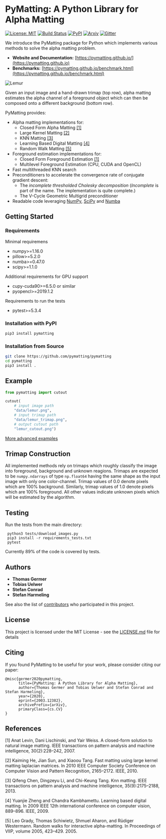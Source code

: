 # PyMatting: A Python Library for Alpha Matting
[![License: MIT](https://img.shields.io/github/license/pymatting/pymatting?color=brightgreen)](https://opensource.org/licenses/MIT)
[![Build Status](https://img.shields.io/travis/pymatting/pymatting?label=Travis%20CI)](https://travis-ci.org/pymatting/pymatting)
[![PyPI](https://img.shields.io/pypi/v/pymatting)](https://pypi.org/project/PyMatting/)
[![Arxiv](http://img.shields.io/badge/cs.CV-arXiv-B31B1B.svg)](https://arxiv.org/abs/2003.12382)
[![Gitter](https://img.shields.io/gitter/room/pymatting/pymatting)](https://gitter.im/pymatting/community?utm_source=badge&utm_medium=badge&utm_campaign=pr-badge)

We introduce the PyMatting package for Python which implements various methods to solve the alpha matting problem.

- **Website and Documentation:** [https://pymatting.github.io/](https://pymatting.github.io)
- **Benchmarks:**  [https://pymatting.github.io/benchmark.html](https://pymatting.github.io/benchmark.html)

![Lemur](https://github.com/pymatting/pymatting/raw/master/data/lemur/lemur_at_the_beach.png)

Given an input image and a hand-drawn trimap (top row), alpha matting estimates the alpha channel of a foreground object which can then be composed onto a different background (bottom row).

PyMatting provides:
- Alpha matting implementations for:
  - Closed Form Alpha Matting [[1]](#1)
  - Large Kernel Matting [[2]](#2)
  - KNN Matting [[3]](#3)
  - Learning Based Digital Matting [[4]](#4)
  - Random Walk Matting [[5]](#5)
- Foreground estimation implementations for:
  - Closed Form Foreground Estimation [[1]](#1)
  - Multilevel Foreground Estimation (CPU, CUDA and OpenCL)
- Fast multithreaded KNN search
- Preconditioners to accelerate the convergence rate of conjugate gradient descent:
  - The *incomplete thresholded Cholesky decomposition* (*Incomplete* is part of the name. The implementation is quite complete.)
  - The V-Cycle Geometric Multigrid preconditioner
- Readable code leveraging [NumPy](https://numpy.org/), [SciPy](https://www.scipy.org/scipylib/index.html) and [Numba](http://numba.pydata.org/)

## Getting Started

### Requirements

Minimal requiremens
* numpy>=1.16.0
* pillow>=5.2.0
* numba>=0.47.0
* scipy>=1.1.0

Additional requirements for GPU support
* cupy-cuda90>=6.5.0 or similar
* pyopencl>=2019.1.2

Requirements to run the tests
* pytest>=5.3.4

### Installation with PyPI

```bash
pip3 install pymatting
```

### Installation from Source

```bash
git clone https://github.com/pymatting/pymatting
cd pymatting
pip3 install .
```

## Example
```python
from pymatting import cutout

cutout(
    # input image path
    "data/lemur.png",
    # input trimap path
    "data/lemur_trimap.png",
    # output cutout path
    "lemur_cutout.png")
```

[More advanced examples](https://github.com/pymatting/pymatting/tree/master/examples)

## Trimap Construction

All implemented methods rely on trimaps which roughly classify the image into foreground, background and unknown reagions.
Trimaps are expected to be `numpy.ndarrays` of type `np.float64`  having the same shape as the input image with only one color-channel.
Trimap values of 0.0 denote pixels which are 100% background.
Similarly, trimap values of 1.0 denote pixels which are 100% foreground.
All other values indicate unknown pixels which will be estimated by the algorithm.


## Testing

Run the tests from the main directory:
```
 python3 tests/download_images.py
 pip3 install -r requirements_tests.txt
 pytest
```

Currently 89% of the code is covered by tests.

## Authors

- **Thomas Germer**
- **Tobias Uelwer**
- **Stefan Conrad**
- **Stefan Harmeling**

See also the list of [contributors](https://github.com/pymatting/pymatting/contributors) who participated in this project.

## License

This project is licensed under the MIT License - see the [LICENSE.md](LICENSE.md) file for details

## Citing

If you found PyMatting to be useful for your work, please consider citing our paper:

```
@misc{germer2020pymatting,
      title={PyMatting: A Python Library for Alpha Matting},
      author={Thomas Germer and Tobias Uelwer and Stefan Conrad and Stefan Harmeling},
      year={2020},
      eprint={2003.12382},
      archivePrefix={arXiv},
      primaryClass={cs.CV}
}
```

## References

<a id="1">[1]</a> 
Anat Levin, Dani Lischinski, and Yair Weiss. A closed-form solution to natural image matting. IEEE transactions on pattern analysis and machine intelligence, 30(2):228–242, 2007.


<a id="2">[2]</a>
Kaiming He, Jian Sun, and Xiaoou Tang. Fast matting using large kernel matting laplacian matrices. In 2010 IEEE Computer Society Conference on Computer Vision and Pattern Recognition, 2165–2172. IEEE, 2010.

<a id="3">[3]</a>
Qifeng Chen, Dingzeyu Li, and Chi-Keung Tang. Knn matting. IEEE transactions on pattern analysis and machine intelligence, 35(9):2175–2188, 2013.

<a id="4">[4]</a>
Yuanjie Zheng and Chandra Kambhamettu. Learning based digital matting. In 2009 IEEE 12th international conference on computer vision, 889–896. IEEE, 2009.

<a id="5">[5]</a>
Leo Grady, Thomas Schiwietz, Shmuel Aharon, and Rüdiger Westermann. Random walks for interactive alpha-matting. In Proceedings of VIIP, volume 2005, 423–429. 2005.
